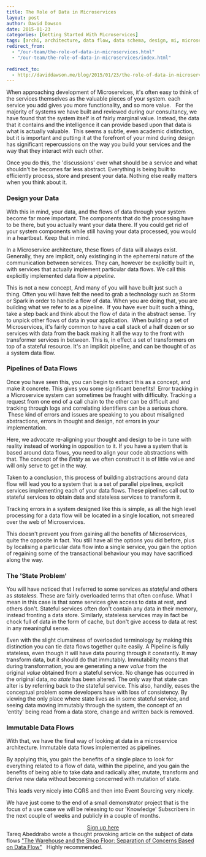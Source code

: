 ```yaml
---
title: The Role of Data in Microservices
layout: post
author: David Dawson
date: 2015-01-23
categories: [Getting Started With Microservices]
tags: [archi, architecture, data flow, data schema, design, mi, microservice, microservices]
redirect_from: 
  - "/our-team/the-role-of-data-in-microservices.html"
  - "/our-team/the-role-of-data-in-microservices/index.html"
  
redirect_to:
  - http://daviddawson.me/blog/2015/01/23/the-role-of-data-in-microservices.html
---
```

When approaching development of Microservices, it's often easy to think of the services themselves as the valuable pieces of your system. each service you add gives you more functionality, and so more value.   For the majority of systems we have built and reviewed during our consultancy, we have found that the system itself is of fairly marginal value. Instead, the data that it contains and the intelligence it can provide based upon that data is what is actually valuable.  This seems a subtle, even academic distinction, but it is important and putting it at the forefront of your mind during design has significant repercussions on the way you build your services and the way that they interact with each other.

Once you do this, the 'discussions' over what should be a service and what shouldn't be becomes far less abstract. Everything is being built to efficiently process, store and present your data. Nothing else really matters when you think about it.
<h3>Design your Data</h3>
With this in mind, your data, and the flows of data through your system become far more important. The components that do the processing have to be there, but you actually want your data there. If you could get rid of your system components while still having your data processed, you would in a heartbeat. Keep that in mind.

In a Microservice architecture, these flows of data will always exist. Generally, they are implicit, only existinging in the ephemeral nature of the communication between services. They can, however be explicitly built in, with services that actually implement particular data flows. We call this explicitly implemented data flow a <em>pipeline.</em>

This is not a new concept, And many of you will have built just such a thing. Often you will have felt the need to grab a technology such as Storm or Spark in order to handle a flow of data. When you are doing that, you are building what we refer to as a pipeline.  If you have ever built such a thing, take a step back and think about the flow of data in the abstract sense. Try to unpick other flows of data in your application.  When building a set of Microservices, it's fairly common to have a call stack of a half dozen or so services with data from the back making it all the way to the front with transformer services in between. This is, in effect a set of transformers on top of a stateful resource. It's an implicit pipeline, and can be thought of as a system data flow.
<h3>Pipelines of Data Flows</h3>
Once you have seen this, you can begin to extract this as a concept, and make it concrete. This gives you some significant benefits!  Error tracking in a Microservice system can sometimes be fraught with difficulty. Tracking a request from one end of a call chain to the other can be difficult and tracking through logs and correlating identifiers can be a serious chore.  These kind of errors and issues are speaking to you about misaligned abstractions, errors in thought and design, not errors in your implementation.

Here, we advocate re-aligning your thought and design to be in tune with reality instead of working in opposition to it. If you have a system that is based around data flows, you need to align your code abstractions with that. The concept of the <em>Entity</em> as we often construct it is of little value and will only serve to get in the way.

Taken to a conclusion, this process of building abstractions around data flow will lead you to a system that is a set of parallel pipelines, explicit services implementing each of your data flows. These pipelines call out to stateful services to obtain data and stateless services to transform it.

Tracking errors in a system designed like this is simple, as all the high level processing for a data flow will be located in a single location, not smeared over the web of Microservices.

This doesn't prevent you from gaining all the benefits of Microservices, quite the opposite in fact. You still have all the options you did before, plus by localising a particular data flow into a single service, you gain the option of regaining some of the transactional behaviour you may have sacrificed along the way.
<h3>The 'State Problem'</h3>
You will have noticed that I referred to some services as <em>stateful</em> and others as <em>stateless. </em>These are fairly overloaded terms that often confuse. What I mean in this case is that some services give access to data at rest, and others don't. Stateful services often don't contain any data in their memory, instead fronting a data store. Similarly, stateless services may in fact be chock full of data in the form of cache, but don't give access to data at rest in any meaningful sense.

Even with the slight clumsiness of overloaded terminology by making this distinction you can tie data flows together quite easily. A Pipeline is fully stateless, even though it will have data pouring through it constantly. It may transform data, but it should do that immutably. Immutability means that during transformation, you are generating a new <em>value</em> from the original <em>value</em> obtained from a stateful service. No change has occurred in the original data, no <em>state</em> has been altered. The only way that state can alter is by referring back to the stateful service. This also, handily, eases the conceptual problem some developers have with loss of consistency. By viewing the only place where state lives as in some stateful service, and seeing data moving immutably through the system, the concept of an 'entity' being read from a data store, change and written back is removed.
<h3>Immutable Data Flows</h3>
With that, we have the final way of looking at data in a microservice architecture. Immutable data flows implemented as pipelines.

By applying this, you gain the benefits of a single place to look for everything related to a flow of data, within the pipeline, and you gain the benefits of being able to take data and radically alter, mutate, transform and derive new data without becoming concerned with mutation of state.

This leads very nicely into CQRS and then into Event Sourcing very nicely.

We have just come to the end of a small demonstrator project that is the focus of a use case we will be releasing to our 'Knowledge' Subscribers in the next couple of weeks and publicly in a couple of months.
<div style="text-align: center;"><a href="/learning/knowledge" class="button medium">Sign up here</a></div>
<div style="text-align: center;"></div>
<div style="text-align: left;">Tareq Abeddrabo wrote a thought provoking article on the subject of data flows <a href="http://www.terminalstate.net/2013/12/the-warehouse-and-shop-floor-separation.html" target="_blank">"The Warehouse and the Shop Floor: Separation of Concerns Based on Data Flow"</a>   Highly recommended.</div>
<div style="text-align: left;"></div>